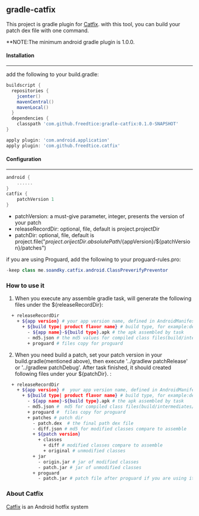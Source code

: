 ## gradle-catfix
This project is gradle plugin for [Catfix]. with this tool, you can build your patch dex file with one command.

**NOTE:The minimum android gradle plugin is 1.0.0.

#### Installation
---
add the following to your build.gradle:
```groovy
buildscript {
  repositories {
    jcenter()
    mavenCentral()
    mavenLocal()
  }
  dependencies {
    classpath 'com.github.freedtice:gradle-catfix:0.1.0-SNAPSHOT'
}

apply plugin: 'com.android.application'
apply plugin: 'com.github.freedtice.catfix'
```

#### Configuration
---
```groovy
android {
    ......
}
catfix {
    patchVersion 1
}
```
- patchVersion: a must-give parameter, integer, presents the version of your patch
- releaseRecordDir: optional, file, default is project.projectDir
- patchDir: optional, file, default is project.file("${project.orijectDir.absolutePath}/${appVersion}/${patchVersion}/patches")

if you are using Proguard, add the following to your proguard-rules.pro:
```java
-keep class me.soandky.catfix.android.ClassPreverifyPreventor
```

### How to use it
1. When you execute any assemble gradle task, will generate the following files under the ${releaseRecordDir}:
```sh
  + releaseRecordDir
    + ${app version} # your app version name, defined in AndroidManifest.xml or build.gradle
      + ${build type| product flavor name} # build type, for example:debug, release. If you are using product flavor, it would be the name of flavor
        - ${app name}-${build type}.apk # the apk assembled by task
        - md5.json # the md5 values for compiled class files(build/intermediates/classes)
        + proguard # files copy for proguard
```
2. When you need build a patch, set your patch version in your build.gradle(mentioned above), then execute '../gradlew patchRelease' or '../gradlew patchDebug'. After task finished, it should created following files under your ${patchDir}. :
```sh
  + releaseRecordDir
    + ${app version} #  your app version name, defined in AndroidManifest.xml or build.gradle
      + ${build type| product flavor name} # build type, for example:debug, release. If you are using product flavor, it would be the name of flavor
        - ${app name}-${build type}.apk # the apk assembled by task
        - md5.json #  md5 for compiled class files(build/intermediates/classes)
        + proguard #  files copy for proguard
        + patches # patch dir
          - patch.dex  # the final path dex file
          - diff.json # md5 for modified classes compare to assemble
          + ${patch version}
            + classes
              + diff # modified classes compare to assemble
              + original # unmodified classes
          + jar
            - origin.jar # jar of modified classes
            - patch.jar # jar of unmodified classes
          + proguard
            - patch.jar # patch file after proguard if you are using it

```

### About Catfix
[Catfix] is an Android hotfix system

[Catfix]:<https://github.com/fREEDtICE/catfix/blob/master/README.md>